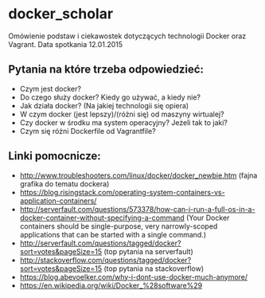 # docker_scholar
Omówienie podstaw i ciekawostek dotyczących technologii Docker oraz Vagrant.
Data spotkania 12.01.2015

## Pytania na które trzeba odpowiedzieć:
 * Czym jest docker?
 * Do czego służy docker? Kiedy go używać, a kiedy nie?
 * Jak działa docker? (Na jakiej technologii się opiera)
 * W czym docker (jest lepszy)/(różni się) od maszyny wirtualej?
 * Czy docker w środku ma system operacyjny? Jeżeli tak to jaki?
 * Czym się różni Dockerfile od Vagrantfile?


## Linki pomocnicze:
 * http://www.troubleshooters.com/linux/docker/docker_newbie.htm (fajna grafika do tematu dockera)
 * https://blog.risingstack.com/operating-system-containers-vs-application-containers/
 * http://serverfault.com/questions/573378/how-can-i-run-a-full-os-in-a-docker-container-without-specifying-a-command (Your Docker containers should be single-purpose, very narrowly-scoped applications that can be started with a single command.)
* http://serverfault.com/questions/tagged/docker?sort=votes&pageSize=15 (top pytania na serverfault)
* http://stackoverflow.com/questions/tagged/docker?sort=votes&pageSize=15 (top pytania na stackoverflow)
* https://blog.abevoelker.com/why-i-dont-use-docker-much-anymore/
* https://en.wikipedia.org/wiki/Docker_%28software%29
